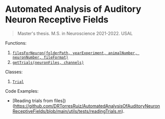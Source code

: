 # Automated Analysis of Auditory Neuron Receptive Fields
> Master's thesis. M.S. in Neuroscience 2021-2022. USAL

Functions:
1. [`filesForNeuron(folderPath, yearExperiment, animalNumber, neuronNumber, fileFormat)`](https://github.com/DRTorresRuiz/AutomatedAnalysisOfAuditoryNeuronReceptiveFields/wiki/Documentation#-filesforneuron)
2. [`getTrials(neuronFiles, channels)`](https://github.com/DRTorresRuiz/AutomatedAnalysisOfAuditoryNeuronReceptiveFields/wiki/Documentation#-gettrials)

Classes:
1. [`Trial`](https://github.com/DRTorresRuiz/AutomatedAnalysisOfAuditoryNeuronReceptiveFields/wiki/Documentation#-trial)

Code Examples:
- [Reading trials from files])(https://github.com/DRTorresRuiz/AutomatedAnalysisOfAuditoryNeuronReceptiveFields/blob/main/utils/tests/readingTrials.m).